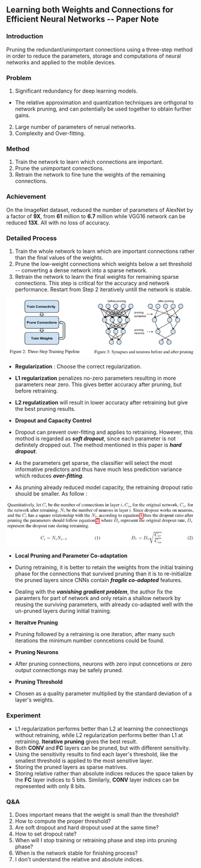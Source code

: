 ## Learning both Weights and Connections for Efficient Neural Networks -- Paper Note
### Introduction

Pruning the redundant/unimportant connections using a three-step method in order to reduce the parameters, storage and computations of neural networks and applied to the mobile devices.

### Problem

1. Significant redundancy for deep learning models.
 + The relative approximation and quantization techniques are orthgonal to network pruning, and can potentially be used together to obtain further gains.
2. Large number of parameters of nerual networks.
3. Complexity and Over-fitting.

### Method

1. Train the network to learn which connections are important.
2. Prune the unimportant connections.
3. Retrain the network to fine tune the weights of the remaining connections.

### Achievement

On the ImageNet dataset, reduced the number of parameters of AlexNet by a factor of **9X**, from **61** million to **6.7** million while VGG16 network can be reduced **13X**. All with no loss of accuracy.

### Detailed Process

1. Train the whole network to learn which are important connections rather than the final values of the weights.
2. Prune the low-weight connections which weights below a set threshold -- converting a dense network into a sparse network.
3. Retrain the network to learn the final weights for remaining sparse connections. This step is critical for the accuracy and network performance. Restart from Step 2 iteratively untill the network is stable.

<p align="center">
<img src="img/process.png"/>
</p>

+ **Regularization** : Choose the correct regularization.
 + **L1 regularization** penalizes no-zero parameters resulting in more parameters near zero. This gives better accuracy after pruning, but before retraining.
 + **L2 regulatization** will result in lower accuracy after retraining but give the best pruning results.

+ **Dropout and Capacity Control**
 + Dropout can prevent over-fitting and applies to retraining. However, this mothod is regarded as ***soft dropout***, since each parameter is not definitely dropped out. The method mentioned in this paper is ***hard dropout***.
 + As the parameters get sparse, the classifier will select the most informative predictors and thus have much less prediction variance which reduces ***over-fitting***.
 + As pruning already reduced model capacity, the retraining dropout ratio should be smaller. As follow :

<p align="center">
<img src="img/dropout_ratio.png" alt="Dropout Ratio"/>
</p>

+ **Local Pruning and Parameter Co-adaptation**
 + During retraining, it is better to retain the weights from the initial training phase for the connections that survived pruning than it is to re-initialize the pruned layers since CNNs contain ***fragile co-adapted*** features.
 + Dealing with the ***vanishing gradient problem***, the author fix the paramters for part of network and only retain a shallow network by reusing the surviving parameters, with already co-adapted well with the un-pruned layers during initial training.

+ **Iteraitve Pruning**
 + Pruning followed by a retraining is one iteration, after many such iterations the minimum number conncetions could be found.

+ **Pruning Neurons**
 + After pruning connections, neurons with zero input conncetions or zero output connectiongs may be safely pruned.
 
+ **Pruning Threshold** 
 + Chosen as a quality parameter multiplied by the standard deviation of a layer's weights.

### Experiment

* L1 regularization performs better than L2 at learning the connectiongs without retraining, while L2 regularization performs better than L1 at retraining. **Iterative pruning** gives the best result.
* Both **CONV** and **FC** layers can be pruned, but with different sensitivity.
* Using the sensitivity results to find each layer's threshold, like the smallest threshold is applied to the most sensitive layer.
* Storing the pruned layers as sparse matrives.
* Storing relative rather than absolute indices reduces the space taken by the **FC** layer indices to 5 bits. Similarly, **CONV** layer indices can be represented with only 8 bits.

### Q&A

1. Does important means that the weight is small than the threshold?
2. How to compute the proper threshold?
3. Are soft dropout and hard dropout used at the same time? 
4. How to set dropout rate?
5. When will I stop training or retraining phase and step into pruning phase?
6. When is the network stable for finishing process?
7. I don't understand the relative and absolute indices.
